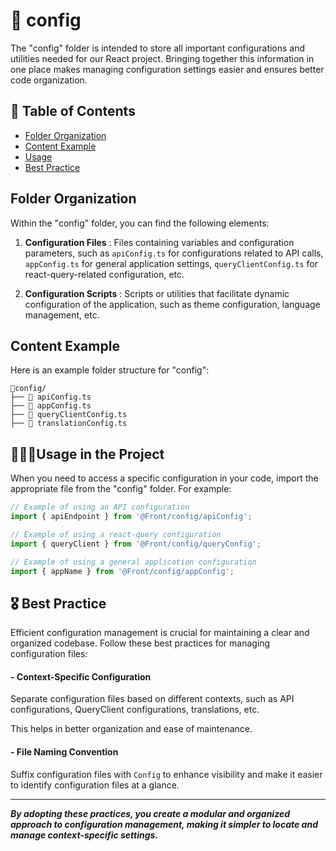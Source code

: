 # 📁 config

The "config" folder is intended to store all important configurations and utilities needed for our React project. Bringing together this information in one place makes managing configuration settings easier and ensures better code organization.

## 📑 Table of Contents

- [Folder Organization](#folder-organization)
- [Content Example](#content-example)
- [Usage](#usage)
- [Best Practice](#best-practice)

## <span id="folder-organization">Folder Organization</span>

Within the "config" folder, you can find the following elements:

1. **Configuration Files** : Files containing variables and configuration parameters, such as `apiConfig.ts` for configurations related to API calls, `appConfig.ts` for general application settings, `queryClientConfig.ts` for react-query-related configuration, etc.

2. **Configuration Scripts** : Scripts or utilities that facilitate dynamic configuration of the application, such as theme configuration, language management, etc.

## <span id="content-example">Content Example</span>

Here is an example folder structure for "config":

```
📁config/
├── 📄 apiConfig.ts
├── 📄 appConfig.ts
├── 📄 queryClientConfig.ts
├── 📄 translationConfig.ts
```

## <span id="usage">🧑🏻‍💻Usage in the Project</span>

When you need to access a specific configuration in your code, import the appropriate file from the "config" folder. For example:

```javascript
// Example of using an API configuration
import { apiEndpoint } from '@Front/config/apiConfig';

// Example of using a react-query configuration
import { queryClient } from '@Front/config/queryConfig';

// Example of using a general application configuration
import { appName } from '@Front/config/appConfig';
```

## <span id="best-practice">🎖️ Best Practice</span>

Efficient configuration management is crucial for maintaining a clear and organized codebase. Follow these best practices for managing configuration files:

#### - Context-Specific Configuration

Separate configuration files based on different contexts, such as API configurations, QueryClient configurations, translations, etc.

This helps in better organization and ease of maintenance.

#### - File Naming Convention

Suffix configuration files with `Config` to enhance visibility and make it easier to identify configuration files at a glance.

---

**_By adopting these practices, you create a modular and organized approach to configuration management, making it simpler to locate and manage context-specific settings._**
